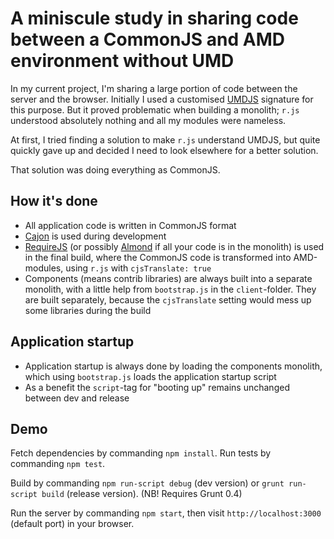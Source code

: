 # A miniscule study in sharing code between a CommonJS and AMD environment without UMD

In my current project, I'm sharing a large portion of code between the server and the browser. Initially I used a customised [UMDJS](https://gist.github.com/nikcorg/4444301) signature for this purpose. But it proved problematic when building a monolith; <code>r.js</code> understood absolutely nothing and all my modules were nameless.

At first, I tried finding a solution to make <code>r.js</code> understand UMDJS, but quite quickly gave up and decided I need to look elsewhere for a better solution.

That solution was doing everything as CommonJS.

## How it's done

* All application code is written in CommonJS format
* [Cajon](https://github.com/requirejs/cajon) is used during development
* [RequireJS](http://requirejs.org/) (or possibly [Almond](https://github.com/jrburke/almond) if all your code is in the monolith) is used in the final build, where the CommonJS code is transformed into AMD-modules, using <code>r.js</code> with <code>cjsTranslate: true</code>
* Components (means contrib libraries) are always built into a separate monolith, with a little help from <code>bootstrap.js</code> in the <code>client</code>-folder. They are built separately, because the <code>cjsTranslate</code> setting would mess up some libraries during the build

## Application startup

* Application startup is always done by loading the components monolith, which using <code>bootstrap.js</code> loads the application startup script
* As a benefit the <code>script</code>-tag for "booting up" remains unchanged between dev and release

## Demo

Fetch dependencies by commanding <code>npm install</code>. Run tests by commanding <code>npm test</code>.

Build by commanding <code>npm run-script debug</code> (dev version) or <code>grunt run-script build</code> (release version). (NB! Requires Grunt 0.4)

Run the server by commanding <code>npm start</code>, then visit <code>http://localhost:3000</code> (default port) in your browser.
